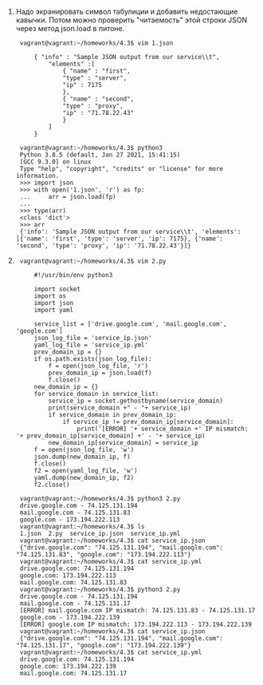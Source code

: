1. Надо экранировать символ табулиции и добавить недостающие кавычки. Потом можно проверить "читаемость" этой строки JSON через метод json.load в питоне.

        vagrant@vagrant:~/homeworks/4.3$ vim 1.json
        
            { "info" : "Sample JSON output from our service\\t",
                "elements" :[
                    { "name" : "first",
                    "type" : "server",
                    "ip" : 7175
                    },
                    { "name" : "second",
                    "type" : "proxy",
                    "ip" : "71.78.22.43"
                    }
                ]
            }
        
        vagrant@vagrant:~/homeworks/4.3$ python3
        Python 3.8.5 (default, Jan 27 2021, 15:41:15)
        [GCC 9.3.0] on linux
        Type "help", "copyright", "credits" or "license" for more information.
        >>> import json
        >>> with open('1.json', 'r') as fp:
        ...     arr = json.load(fp)
        ...
        >>> type(arr)
        <class 'dict'>
        >>> arr
        {'info': 'Sample JSON output from our service\\t', 'elements': [{'name': 'first', 'type': 'server', 'ip': 7175}, {'name': 'second', 'type': 'proxy', 'ip': '71.78.22.43'}]}

2.
        vagrant@vagrant:~/homeworks/4.3$ vim 2.py
        
            #!/usr/bin/env python3
            
            import socket
            import os
            import json
            import yaml
            
            service_list = ['drive.google.com', 'mail.google.com', 'google.com']
            json_log_file = 'service_ip.json'
            yaml_log_file = 'service_ip.yml'
            prev_domain_ip = {}
            if os.path.exists(json_log_file):
                f = open(json_log_file, 'r')
                prev_domain_ip = json.load(f)
                f.close()
            new_domain_ip = {}
            for service_domain in service_list:
                service_ip = socket.gethostbyname(service_domain)
                print(service_domain +" - "+ service_ip)
                if service_domain in prev_domain_ip:
                    if service_ip != prev_domain_ip[service_domain]:
                        print('[ERROR] '+ service_domain +' IP mismatch: '+ prev_domain_ip[service_domain] +' - '+ service_ip)
                new_domain_ip[service_domain] = service_ip
            f = open(json_log_file, 'w')
            json.dump(new_domain_ip, f)
            f.close()
            f2 = open(yaml_log_file, 'w')
            yaml.dump(new_domain_ip, f2)
            f2.close()
        
        vagrant@vagrant:~/homeworks/4.3$ python3 2.py
        drive.google.com - 74.125.131.194
        mail.google.com - 74.125.131.83
        google.com - 173.194.222.113
        vagrant@vagrant:~/homeworks/4.3$ ls
        1.json  2.py  service_ip.json  service_ip.yml
        vagrant@vagrant:~/homeworks/4.3$ cat service_ip.json
        {"drive.google.com": "74.125.131.194", "mail.google.com": "74.125.131.83", "google.com": "173.194.222.113"}
        vagrant@vagrant:~/homeworks/4.3$ cat service_ip.yml
        drive.google.com: 74.125.131.194
        google.com: 173.194.222.113
        mail.google.com: 74.125.131.83
        vagrant@vagrant:~/homeworks/4.3$ python3 2.py
        drive.google.com - 74.125.131.194
        mail.google.com - 74.125.131.17
        [ERROR] mail.google.com IP mismatch: 74.125.131.83 - 74.125.131.17
        google.com - 173.194.222.139
        [ERROR] google.com IP mismatch: 173.194.222.113 - 173.194.222.139
        vagrant@vagrant:~/homeworks/4.3$ cat service_ip.json
        {"drive.google.com": "74.125.131.194", "mail.google.com": "74.125.131.17", "google.com": "173.194.222.139"}
        vagrant@vagrant:~/homeworks/4.3$ cat service_ip.yml
        drive.google.com: 74.125.131.194
        google.com: 173.194.222.139
        mail.google.com: 74.125.131.17
